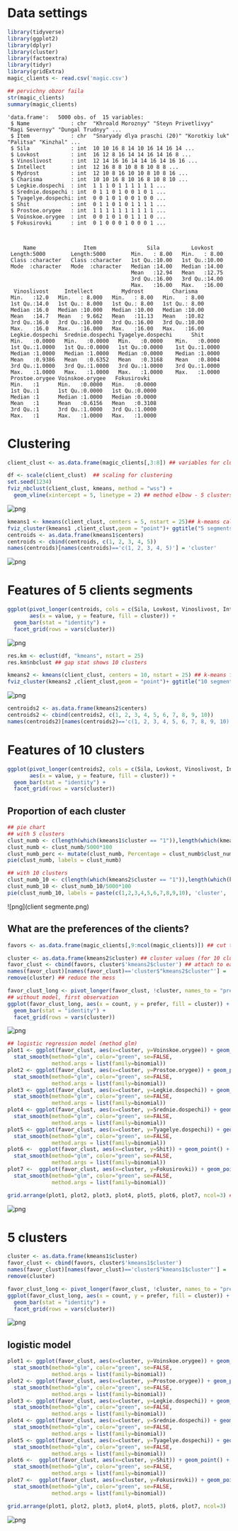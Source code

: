 # Data settings


```R
library(tidyverse)
library(ggplot2)
library(dplyr)
library(cluster)
library(factoextra)
library(tidyr)
library(gridExtra)
magic_clients <- read.csv('magic.csv')
```


```R
## pervichny obzor faila
str(magic_clients)
summary(magic_clients)
```

    'data.frame':	5000 obs. of  15 variables:
     $ Name             : chr  "Khroald Moroznyy" "Steyn Privetlivyy" "Ragi Severnyy" "Dungal Trudnyy" ...
     $ Item             : chr  "Snaryady dlya praschi (20)" "Korotkiy luk" "Palitsa" "Kinzhal" ...
     $ Sila             : int  10 10 16 8 14 10 16 14 16 14 ...
     $ Lovkost          : int  16 12 8 16 14 14 16 14 16 8 ...
     $ Vinoslivost      : int  12 14 16 16 14 14 16 14 16 16 ...
     $ Intellect        : int  12 16 8 8 10 8 8 10 8 8 ...
     $ Mydrost          : int  12 10 8 16 10 10 8 10 8 16 ...
     $ Charisma         : int  10 10 16 8 10 16 8 10 8 10 ...
     $ Legkie.dospechi  : int  1 1 1 0 1 1 1 1 1 1 ...
     $ Srednie.dospechi : int  0 1 1 0 1 0 0 1 0 1 ...
     $ Tyagelye.dospechi: int  0 0 1 0 1 0 0 1 0 0 ...
     $ Shit             : int  0 1 1 0 1 0 1 1 1 1 ...
     $ Prostoe.orygee   : int  1 1 1 1 1 1 1 1 1 1 ...
     $ Voinskoe.orygee  : int  0 0 1 0 1 0 1 1 1 0 ...
     $ Fokusirovki      : int  0 1 0 0 0 1 0 0 0 1 ...



         Name               Item                Sila          Lovkost     
     Length:5000        Length:5000        Min.   : 8.00   Min.   : 8.00  
     Class :character   Class :character   1st Qu.:10.00   1st Qu.:10.00  
     Mode  :character   Mode  :character   Median :14.00   Median :14.00  
                                           Mean   :12.94   Mean   :12.75  
                                           3rd Qu.:16.00   3rd Qu.:14.00  
                                           Max.   :16.00   Max.   :16.00  
      Vinoslivost     Intellect         Mydrost         Charisma    
     Min.   :12.0   Min.   : 8.000   Min.   : 8.00   Min.   : 8.00  
     1st Qu.:14.0   1st Qu.: 8.000   1st Qu.: 8.00   1st Qu.: 8.00  
     Median :16.0   Median :10.000   Median :10.00   Median :10.00  
     Mean   :14.7   Mean   : 9.662   Mean   :11.13   Mean   :10.82  
     3rd Qu.:16.0   3rd Qu.:10.000   3rd Qu.:16.00   3rd Qu.:10.00  
     Max.   :16.0   Max.   :16.000   Max.   :16.00   Max.   :16.00  
     Legkie.dospechi  Srednie.dospechi Tyagelye.dospechi      Shit       
     Min.   :0.0000   Min.   :0.0000   Min.   :0.0000    Min.   :0.0000  
     1st Qu.:1.0000   1st Qu.:0.0000   1st Qu.:0.0000    1st Qu.:1.0000  
     Median :1.0000   Median :1.0000   Median :0.0000    Median :1.0000  
     Mean   :0.9386   Mean   :0.6352   Mean   :0.3168    Mean   :0.8004  
     3rd Qu.:1.0000   3rd Qu.:1.0000   3rd Qu.:1.0000    3rd Qu.:1.0000  
     Max.   :1.0000   Max.   :1.0000   Max.   :1.0000    Max.   :1.0000  
     Prostoe.orygee Voinskoe.orygee   Fokusirovki    
     Min.   :1      Min.   :0.0000   Min.   :0.0000  
     1st Qu.:1      1st Qu.:0.0000   1st Qu.:0.0000  
     Median :1      Median :1.0000   Median :0.0000  
     Mean   :1      Mean   :0.6156   Mean   :0.3108  
     3rd Qu.:1      3rd Qu.:1.0000   3rd Qu.:1.0000  
     Max.   :1      Max.   :1.0000   Max.   :1.0000  


# Clustering 


```R
client_clust <- as.data.frame(magic_clients[,3:8]) ## variables for clustering
```


```R
df <- scale(client_clust)  ## scaling for clustering
set.seed(1234)
fviz_nbclust(client_clust, kmeans, method = "wss") +
  geom_vline(xintercept = 5, linetype = 2) ## method elbow - 5 clusters
```


    
![png](output_5_0.png)
    



```R
kmeans1 <- kmeans(client_clust, centers = 5, nstart = 25)## k-means calculating
fviz_cluster(kmeans1 ,client_clust,geom = "point")+ ggtitle("5 segments of the client base") ## plot 5 clusters
centroids <- as.data.frame(kmeans1$centers) 
centroids <- cbind(centroids, c(1, 2, 3, 4, 5))
names(centroids)[names(centroids)=='c(1, 2, 3, 4, 5)'] = 'cluster'
```


    
![png](output_6_0.png)
    


# Features of 5 clients segments


```R
ggplot(pivot_longer(centroids, cols = c(Sila, Lovkost, Vinoslivost, Intellect, Mydrost, Charisma), names_to = "feature"),
       aes(x = value, y = feature, fill = cluster)) +
  geom_bar(stat = "identity") +
  facet_grid(rows = vars(cluster))
```


    
![png](output_8_0.png)
    



```R
res.km <- eclust(df, "kmeans", nstart = 25)
res.km$nbclust ## gap stat shows 10 clusters
```


```R
kmeans2 <- kmeans(client_clust, centers = 10, nstart = 25) ## k-means for 10 clusters
fviz_cluster(kmeans2 ,client_clust,geom = "point")+ ggtitle("10 segments of the client base") ## plot 10 clusters
```


    
![png](output_10_0.png)
    



```R
centroids2 <- as.data.frame(kmeans2$centers)
centroids2 <- cbind(centroids2, c(1, 2, 3, 4, 5, 6, 7, 8, 9, 10))
names(centroids2)[names(centroids2)=='c(1, 2, 3, 4, 5, 6, 7, 8, 9, 10)'] = 'cluster'
```

# Features of 10 clusters


```R
ggplot(pivot_longer(centroids2, cols = c(Sila, Lovkost, Vinoslivost, Intellect, Mydrost, Charisma), names_to = "feature"),
       aes(x = value, y = feature, fill = cluster)) +
  geom_bar(stat = "identity") +
  facet_grid(rows = vars(cluster))
```

## Proportion of each cluster
```R
## pie chart
## with 5 clusters
clust_numb <- c(length(which(kmeans1$cluster == "1")),length(which(kmeans1$cluster == "2")),length(which(kmeans1$cluster == "3")),length(which(kmeans1$cluster == "4")),length(which(kmeans1$cluster == "5")) )
clust_numb <- clust_numb/5000*100
clust_numb_perc <- mutate(clust_numb, Percentage = clust_numb$clust_numb/5000*100)
pie(clust_numb, labels = clust_numb)
```
```R
## with 10 clusters
clust_numb_10 <- c(length(which(kmeans2$cluster == "1")),length(which(kmeans2$cluster == "2")),length(which(kmeans2$cluster == "3")),length(which(kmeans2$cluster == "4")),length(which(kmeans2$cluster == "5")),length(which(kmeans2$cluster == "6")),length(which(kmeans2$cluster == "7")),length(which(kmeans2$cluster == "8")),length(which(kmeans2$cluster == "9")),length(which(kmeans2$cluster == "10")) )
clust_numb_10 <- clust_numb_10/5000*100
pie(clust_numb_10, labels = paste(c(1,2,3,4,5,6,7,8,9,10), 'cluster', '-',clust_numb_10, sep = ' ', '%'))
```  
![png](client segmente.png)

## What are the preferences of the clients?


```R
favors <- as.data.frame(magic_clients[,9:ncol(magic_clients)]) ## cut the weapon part
```


```R
cluster <- as.data.frame(kmeans2$cluster) ## cluster values (for 10 clusters) 
favor_clust <- cbind(favors, cluster$'kmeans2$cluster') ## attach to each item cluster number
names(favor_clust)[names(favor_clust)=='cluster$"kmeans2$cluster"'] = 'cluster'
remove(cluster) ## reduce the mess 
```


```R
favor_clust_long <- pivot_longer(favor_clust, !cluster, names_to = "prefer", values_to = "count")
## without model, first observation
ggplot(favor_clust_long, aes(x = count, y = prefer, fill = cluster)) +
  geom_bar(stat = "identity") +
  facet_grid(rows = vars(cluster))
```


    
![png](output_18_0.png)
    



```R
## logistic regression model (method glm)
plot1 <- ggplot(favor_clust, aes(x=cluster, y=Voinskoe.orygee)) + geom_point() +
  stat_smooth(method="glm", color="green", se=FALSE,
              method.args = list(family=binomial))
plot2 <- ggplot(favor_clust, aes(x=cluster, y=Prostoe.orygee)) + geom_point() +
  stat_smooth(method="glm", color="green", se=FALSE,
              method.args = list(family=binomial))
plot3 <- ggplot(favor_clust, aes(x=cluster, y=Legkie.dospechi)) + geom_point() +
  stat_smooth(method="glm", color="green", se=FALSE,
              method.args = list(family=binomial))
plot4 <- ggplot(favor_clust, aes(x=cluster, y=Srednie.dospechi)) + geom_point() +
  stat_smooth(method="glm", color="green", se=FALSE,
              method.args = list(family=binomial))
plot5 <- ggplot(favor_clust, aes(x=cluster, y=Tyagelye.dospechi)) + geom_point() +
  stat_smooth(method="glm", color="green", se=FALSE,
              method.args = list(family=binomial))
plot6 <-  ggplot(favor_clust, aes(x=cluster, y=Shit)) + geom_point() +
  stat_smooth(method="glm", color="green", se=FALSE,
              method.args = list(family=binomial))
plot7 <-  ggplot(favor_clust, aes(x=cluster, y=Fokusirovki)) + geom_point() +
  stat_smooth(method="glm", color="green", se=FALSE,
              method.args = list(family=binomial))

grid.arrange(plot1, plot2, plot3, plot4, plot5, plot6, plot7, ncol=3) ## arrange plots in nice table
```


    
![png](output_19_1.png)
    


# 5 clusters


```R
cluster <- as.data.frame(kmeans1$cluster) 
favor_clust <- cbind(favors, cluster$'kmeans1$cluster')
names(favor_clust)[names(favor_clust)=='cluster$"kmeans1$cluster"'] = 'cluster'
remove(cluster)
```


```R
favor_clust_long <- pivot_longer(favor_clust, !cluster, names_to = "prefer", values_to = "count")
ggplot(favor_clust_long, aes(x = count, y = prefer, fill = cluster)) +
  geom_bar(stat = "identity") +
  facet_grid(rows = vars(cluster))
```


    
![png](output_22_0.png)
    

## logistic model

```R
plot1 <- ggplot(favor_clust, aes(x=cluster, y=Voinskoe.orygee)) + geom_point() +
  stat_smooth(method="glm", color="green", se=FALSE,
              method.args = list(family=binomial))
plot2 <- ggplot(favor_clust, aes(x=cluster, y=Prostoe.orygee)) + geom_point() +
  stat_smooth(method="glm", color="green", se=FALSE,
              method.args = list(family=binomial))
plot3 <- ggplot(favor_clust, aes(x=cluster, y=Legkie.dospechi)) + geom_point() +
  stat_smooth(method="glm", color="green", se=FALSE,
              method.args = list(family=binomial))
plot4 <- ggplot(favor_clust, aes(x=cluster, y=Srednie.dospechi)) + geom_point() +
  stat_smooth(method="glm", color="green", se=FALSE,
              method.args = list(family=binomial))
plot5 <- ggplot(favor_clust, aes(x=cluster, y=Tyagelye.dospechi)) + geom_point() +
  stat_smooth(method="glm", color="green", se=FALSE,
              method.args = list(family=binomial))
plot6 <-  ggplot(favor_clust, aes(x=cluster, y=Shit)) + geom_point() +
  stat_smooth(method="glm", color="green", se=FALSE,
              method.args = list(family=binomial))
plot7 <-  ggplot(favor_clust, aes(x=cluster, y=Fokusirovki)) + geom_point() +
  stat_smooth(method="glm", color="green", se=FALSE,
              method.args = list(family=binomial))

grid.arrange(plot1, plot2, plot3, plot4, plot5, plot6, plot7, ncol=3)
```

    
![png](output_23_1.png)
    
